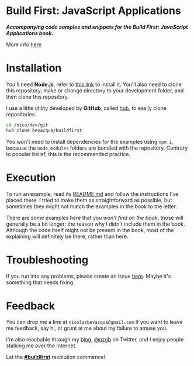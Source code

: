# Build First: JavaScript Applications

_**Accompanying code samples and snippets for the Build First: JavaScript Applications book.**_

More info [here](http://bevacqua.io/buildfirst "Build First: JavaScript Applications")

# Installation

You'll need **Node.js**, refer to [this link](http://nodejs.org/download/ "Node.js Downloads") to install it.
You'll also need to clone this repository, make or change directory to your development folder, and then clone this repository.

I use a little utility developed by **GitHub**, called [hub](http://hub.github.com/ "hub by GitHub"), to easily clone repositories.

```bash
cd /nico/dev/git
hub clone bevacqua/buildfirst
```

You won't need to install dependencies for the examples using `npm i`, because the `node_modules` folders are bundled with the repository. Contrary to popular belief, this is the recommended practice.

# Execution

To run an example, read its [README.md](README.md "To understand recursion, you must first understand recursion") and follow the instructions I've placed there. I tried to make them as straightforward as possible, but sometimes they might not match the examples in the book to the letter.

There are some examples here that you _won't find on the book_, those will generally be a bit longer: the reason why I didn't include them in the book. Although the code itself might not be present in the book, most of the explaining will definitely be there, rather than here.

# Troubleshooting

If you run into any problems, please create an issue [here](https://github.com/bevacqua/buildfirst/issues). Maybe it's something that needs fixing.

# Feedback

You can drop me a line at `nicolasbevacqua@gmail.com` if you want to leave me feedback, say hi, or grunt at me about my failure to amuse you.

I'm also reachable through my [blog](http://blog.ponyfoo.com "Pony Foo"), [@nzgb](https://twitter.com/nzgb "@nzgb on Twitter") on Twitter, and I enjoy people stalking me over the Internet.

Let the [**#buildfirst**](https://twitter.com/#buildfirst) revolution commence!
